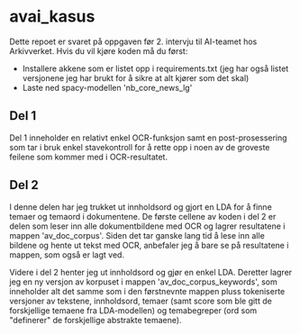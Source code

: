 # avai_kasus

Dette repoet er svaret på oppgaven før 2. intervju til AI-teamet hos Arkivverket. Hvis du vil kjøre koden må du først:

* Installere akkene som er listet opp i requirements.txt (jeg har også listet versjonene jeg har brukt for å sikre at alt kjører som det skal)
* Laste ned spacy-modellen 'nb_core_news_lg'

## Del 1
Del 1 inneholder en relativt enkel OCR-funksjon samt en post-prosessering som tar i bruk enkel stavekontroll for å rette opp i noen av de groveste feilene som kommer med i OCR-resultatet. 

## Del 2
I denne delen har jeg trukket ut innholdsord og gjort en LDA for å finne temaer og temaord i dokumentene. De første cellene av koden i del 2 er delen som leser inn alle dokumentbildene med OCR og lagrer resultatene i mappen 'av_doc_corpus'. Siden det tar ganske lang tid å lese inn alle bildene og hente ut tekst med OCR, anbefaler jeg å bare se på resultatene i mappen, som også er lagt ved. 

Videre i del 2 henter jeg ut innholdsord og gjør en enkel LDA. Deretter lagrer jeg en ny versjon av korpuset i mappen 'av_doc_corpus_keywords', som inneholder alt det samme som i den førstnevnte mappen pluss tokeniserte versjoner av tekstene, innholdsord, temaer (samt score som ble gitt de forskjellige temaene fra LDA-modellen) og temabegreper (ord som "definerer" de forskjellige abstrakte temaene). 

